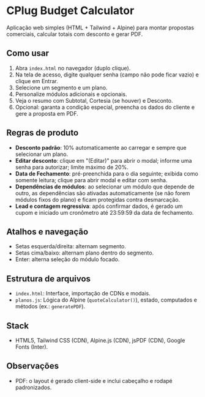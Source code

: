 # CPlug Budget Calculator

Aplicação web simples (HTML + Tailwind + Alpine) para montar propostas comerciais, calcular totais com desconto e gerar PDF.

## Como usar

1. Abra `index.html` no navegador (duplo clique).
2. Na tela de acesso, digite qualquer senha (campo não pode ficar vazio) e clique em Entrar.
3. Selecione um segmento e um plano.
4. Personalize módulos adicionais e opcionais.
5. Veja o resumo com Subtotal, Cortesia (se houver) e Desconto.
6. Opcional: garanta a condição especial, preencha os dados do cliente e gere a proposta em PDF.

## Regras de produto

- **Desconto padrão**: 10% automaticamente ao carregar e sempre que selecionar um plano.
- **Editar desconto**: clique em "(Editar)" para abrir o modal; informe uma senha para autorizar; limite máximo de 20%.
- **Data de Fechamento**: pré-preenchida para o dia seguinte; exibida como somente leitura; clique para abrir modal e editar com senha.
- **Dependências de módulos**: ao selecionar um módulo que depende de outro, as dependências são ativadas automaticamente (se não forem módulos fixos do plano) e ficam protegidas contra desmarcação.
- **Lead e contagem regressiva**: após confirmar dados, é gerado um cupom e iniciado um cronômetro até 23:59:59 da data de fechamento.

## Atalhos e navegação

- Setas esquerda/direita: alternam segmento.
- Setas cima/baixo: alternam plano dentro do segmento.
- Enter: alterna seleção do módulo focado.

## Estrutura de arquivos

- `index.html`: Interface, importação de CDNs e modais.
- `planos.js`: Lógica do Alpine (`quoteCalculator()`), estado, computados e métodos (ex.: `generatePDF`).

## Stack

- HTML5, Tailwind CSS (CDN), Alpine.js (CDN), jsPDF (CDN), Google Fonts (Inter).

## Observações

- PDF: o layout é gerado client-side e inclui cabeçalho e rodapé padronizados.

